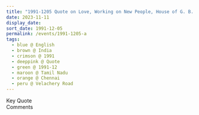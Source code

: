 ```yaml
---
title: "1991-1205 Quote on Love, Working on New People, House of G. B. Murthy, 97 Velachery Road, Chennai, Tamil Nadu, India"
date: 2023-11-11
display_date: 
sort_date: 1991-12-05
permalink: /events/1991-1205-a
tags:
  - blue @ English
  - brown @ India
  - crimson @ 1991
  - deeppink @ Quote
  - green @ 1991-12
  - maroon @ Tamil Nadu
  - orange @ Chennai
  - peru @ Velachery Road
---
```


<wave-list>
  <list-title color="green" width="75">Key Quote</list-title>
  <list-item color="BlanchedAlmond"  width="200"></list-item>
  <list-item color="Lavender"></list-item>
  <list-item color="BlanchedAlmond"></list-item>
</wave-list>

<br>

<wave-list>
  <list-title color="green" width="75">Comments</list-title>
  <list-item color="BlanchedAlmond"  width="200"></list-item>
  <list-item color="Lavender"></list-item>
  <list-item color="BlanchedAlmond"></list-item>
</wave-list>